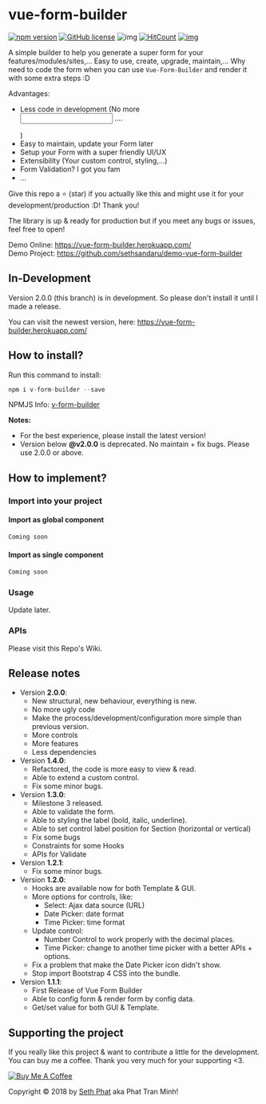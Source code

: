 # vue-form-builder
[![npm version](https://badge.fury.io/js/v-form-builder.svg)](https://www.npmjs.com/package/v-form-builder)
[![GitHub license](https://img.shields.io/github/license/sethsandaru/vue-form-builder.svg?style=flat-square)](https://github.com/sethsandaru/vue-form-builder/blob/master/LICENSE) ![img](https://img.shields.io/npm/dm/v-form-builder.svg)
[![HitCount](http://hits.dwyl.io/sethsandaru/vue-form-builder.svg)](http://hits.dwyl.io/sethsandaru/vue-form-builder)
[![img](https://img.shields.io/badge/documentation-full-green.svg?longCache=true&style=flat-square)](https://github.com/sethsandaru/vue-form-builder/wiki)

A simple builder to help you generate a super form for your features/modules/sites,... Easy to use, create, upgrade, maintain,...
Why need to code the form when you can use `Vue-Form-Builder` and render it with some extra steps :D

Advantages:
- Less code in development (No more <form> <div> <input> .... </div> </form>)
- Easy to maintain, update your Form later
- Setup your Form with a super friendly UI/UX
- Extensibility (Your custom control, styling,...)
- Form Validation? I got you fam
- ...

Give this repo a ⭐ (star) if you actually like this and might use it for your development/production :D! Thank you!

The library is up & ready for production but if you meet any bugs or issues, feel free to open!

Demo Online: https://vue-form-builder.herokuapp.com/   
Demo Project: https://github.com/sethsandaru/demo-vue-form-builder

## In-Development

Version 2.0.0 (this branch) is in development. So please don't install it until I made a release.

You can visit the newest version, here: https://vue-form-builder.herokuapp.com/   

## How to install?
Run this command to install:
```php
npm i v-form-builder --save
```

NPMJS Info: [v-form-builder](https://www.npmjs.com/package/v-form-builder)

**Notes:** 
- For the best experience, please install the latest version!
- Version below **@v2.0.0** is deprecated. No maintain + fix bugs. Please use 2.0.0 or above.

## How to implement?

### Import into your project

#### Import as global component
```javascript
Coming soon
```

#### Import as single component

```javascript
Coming soon
```

### Usage
Update later.

### APIs
Please visit this Repo's Wiki.

## Release notes
- Version **2.0.0**:
    - New structural, new behaviour, everything is new.
    - No more ugly code
    - Make the process/development/configuration more simple than previous version.
    - More controls
    - More features
    - Less dependencies
- Version **1.4.0**:
    - Refactored, the code is more easy to view & read.
    - Able to extend a custom control.
    - Fix some minor bugs.
- Version **1.3.0**:
    - Milestone 3 released.
    - Able to validate the form.
    - Able to styling the label (bold, italic, underline).
    - Able to set control label position for Section (horizontal or vertical)
    - Fix some bugs
    - Constraints for some Hooks
    - APIs for Validate
- Version **1.2.1**:
    - Fix some minor bugs.
- Version **1.2.0**:
    - Hooks are available now for both Template & GUI.
    - More options for controls, like:
        - Select: Ajax data source (URL)
        - Date Picker: date format
        - Time Picker: time format
    - Update control: 
        - Number Control to work properly with the decimal places.
        - Time Picker: change to another time picker with a better APIs + options.
    - Fix a problem that make the Date Picker icon didn't show.
    - Stop import Bootstrap 4 CSS into the bundle.
- Version **1.1.1**:
    - First Release of Vue Form Builder
    - Able to config form & render form by config data.
    - Get/set value for both GUI & Template.

## Supporting the project
If you really like this project & want to contribute a little for the development. You can buy me a coffee. Thank you very much for your supporting <3.

<a href="https://www.buymeacoffee.com/xKOM9NB8p" target="_blank"><img src="https://www.buymeacoffee.com/assets/img/custom_images/orange_img.png" alt="Buy Me A Coffee" style="height: auto !important;width: auto !important;" ></a>

Copyright &copy; 2018 by [Seth Phat](http://sethphat.com) aka Phat Tran Minh!
